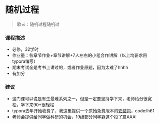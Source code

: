 # 随机过程

> 歌曰：随机过程随机过



### 课程描述

- 必修，32学时
- 作业量：各章节作业+章节讲解+7人左右的小组合作讲解（以上均要求用typora编写）
- 期末考试全是考书上讲过的，或者作业原题，因为太难了hhhh
- 有加分



### 建议

- 这门课可以说是有生最难系列之一，但是一定要坚持学下来，老师给分很宽松，学下来90+很轻松
- typora去年开始收费了，我这里提供一个原始免费版本的[安装包](https://pan.baidu.com/s/1_bd3MGZy4pe0_jdP5fknhw)，code:lh61
- 老师会提供给同学做科研的机会，19级部分同学靠这个投了篇AAAI
